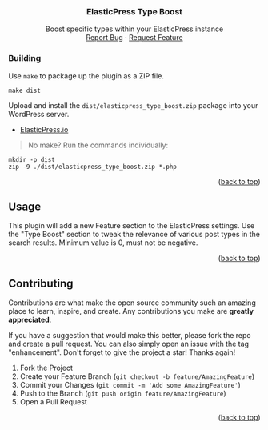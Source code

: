 <div id="top"></div>
<!-- PROJECT LOGO -->
<br />
<div align="center">
  <h3 align="center">ElasticPress Type Boost</h3>
  <p align="center">
    Boost specific types within your ElasticPress instance
    <br />
    <a href="https://github.com/trietopsoft/elasticpress-type-boost/issues">Report Bug</a>
    ·
    <a href="https://github.com/trietopsoft/elasticpress-type-boost/issues">Request Feature</a>
  </p>
</div>


### Building

Use `make` to package up the plugin as a ZIP file.

```
make dist
```

Upload and install the `dist/elasticpress_type_boost.zip` package into your WordPress server.

* [ElasticPress.io](https://www.elasticpress.io/)

> No make? Run the commands individually:

```
mkdir -p dist
zip -9 ./dist/elasticpress_type_boost.zip *.php
```

<p align="right">(<a href="#top">back to top</a>)</p>



<!-- USAGE EXAMPLES -->
## Usage

This plugin will add a new Feature section to the ElasticPress settings.  Use the "Type Boost" section to tweak the relevance of various post types in the search results.  Minimum value is 0, must not be negative.

<p align="right">(<a href="#top">back to top</a>)</p>


<!-- CONTRIBUTING -->
## Contributing

Contributions are what make the open source community such an amazing place to learn, inspire, and create. Any contributions you make are **greatly appreciated**.

If you have a suggestion that would make this better, please fork the repo and create a pull request. You can also simply open an issue with the tag "enhancement".
Don't forget to give the project a star! Thanks again!

1. Fork the Project
2. Create your Feature Branch (`git checkout -b feature/AmazingFeature`)
3. Commit your Changes (`git commit -m 'Add some AmazingFeature'`)
4. Push to the Branch (`git push origin feature/AmazingFeature`)
5. Open a Pull Request

<p align="right">(<a href="#top">back to top</a>)</p>


